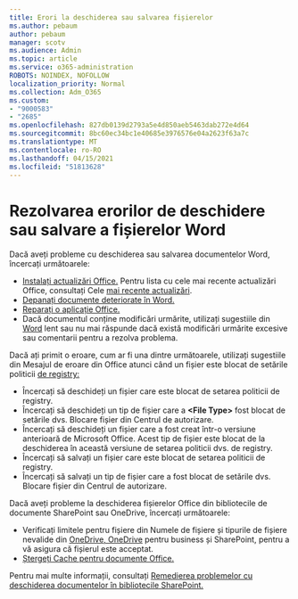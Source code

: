 ```yaml
---
title: Erori la deschiderea sau salvarea fișierelor
ms.author: pebaum
author: pebaum
manager: scotv
ms.audience: Admin
ms.topic: article
ms.service: o365-administration
ROBOTS: NOINDEX, NOFOLLOW
localization_priority: Normal
ms.collection: Adm_O365
ms.custom:
- "9000583"
- "2685"
ms.openlocfilehash: 827db0139d2793a5e4d850aeb5463dab272e4d64
ms.sourcegitcommit: 8bc60ec34bc1e40685e3976576e04a2623f63a7c
ms.translationtype: MT
ms.contentlocale: ro-RO
ms.lasthandoff: 04/15/2021
ms.locfileid: "51813628"
---
```

# <a name="resolve-errors-opening-or-saving-word-files"></a>Rezolvarea erorilor de deschidere sau salvare a fișierelor Word

Dacă aveți probleme cu deschiderea sau salvarea documentelor Word, încercați următoarele:

- [Instalați actualizări Office.](https://support.office.com/article/2ab296f3-7f03-43a2-8e50-46de917611c5) Pentru lista cu cele mai recente actualizări Office, consultați Cele [mai recente actualizări](https://docs.microsoft.com/officeupdates/office-updates-msi).
- [Depanați documente deteriorate în Word.](https://docs.microsoft.com/office/troubleshoot/word/damaged-documents-in-word)
- [Reparați o aplicație Office.](https://support.office.com/Article/Repair-an-Office-application-7821d4b6-7c1d-4205-aa0e-a6b40c5bb88b)
- Dacă documentul conține modificări urmărite, utilizați sugestiile din [Word](https://docs.microsoft.com/office/troubleshoot/word/word-stops-responding) lent sau nu mai răspunde dacă există modificări urmărite excesive sau comentarii pentru a rezolva problema.

Dacă ați primit o eroare, cum ar fi una dintre următoarele, utilizați sugestiile din Mesajul de eroare din Office atunci când un fișier este blocat de setările politicii [de registry:](https://docs.microsoft.com/office/troubleshoot/settings/file-blocked-in-office)

- Încercați să deschideți un fișier care este blocat de setarea politicii de registry.
- Încercați să deschideți un tip de fișier care a **\<File Type\>** fost blocat de setările dvs. Blocare fișier din Centrul de autorizare.
- Încercați să deschideți un fișier care a fost creat într-o versiune anterioară de Microsoft Office. Acest tip de fișier este blocat de la deschiderea în această versiune de setarea politicii dvs. de registry.
- Încercați să salvați un fișier care este blocat de setarea politicii de registry.
- Încercați să salvați un tip de fișier care a fost blocat de setările dvs. Blocare fișier din Centrul de autorizare.

Dacă aveți probleme la deschiderea fișierelor Office din bibliotecile de documente SharePoint sau OneDrive, încercați următoarele:

- Verificați limitele pentru fișiere din Numele de fișiere și tipurile de fișiere nevalide din [OneDrive, OneDrive](https://support.office.com/article/64883a5d-228e-48f5-b3d2-eb39e07630fa) pentru business și SharePoint, pentru a vă asigura că fișierul este acceptat. 
- [Ștergeți Cache pentru documente Office.](https://support.office.com/article/b1d3765e-d71b-4bb8-99ca-acd22c42995d
) 

Pentru mai multe informații, consultați [Remedierea problemelor cu deschiderea documentelor în bibliotecile SharePoint.](https://support.office.com/article/31329fa1-4ad0-47fc-95d8-bb0c5b12a536)